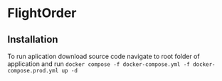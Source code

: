 # FlightOrder

## Installation
To run aplication download source code navigate to root folder of application and run
`docker compose -f docker-compose.yml -f docker-compose.prod.yml up -d`